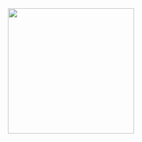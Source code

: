 <div align="center">
  <img height="250px" src="https://github-contributor-stats.vercel.app/api?username=yfyeung&limit=8" />
</div>
